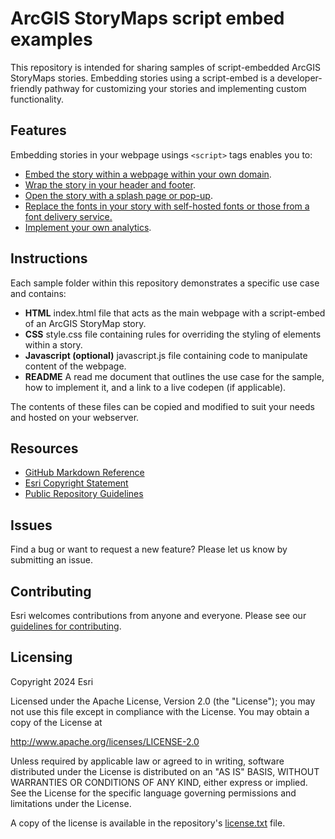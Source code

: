 # ArcGIS StoryMaps script embed examples

This repository is intended for sharing samples of script-embedded ArcGIS StoryMaps stories. Embedding stories using a script-embed is a developer-friendly pathway for customizing your stories and implementing custom functionality.

## Features

Embedding stories in your webpage usings `<script>` tags enables you to:
- [Embed the story within a webpage within your own domain](https://github.com/WarrenDz/storymaps-script-embed-examples/blob/master/getting-started).
- [Wrap the story in your header and footer](https://github.com/WarrenDz/storymaps-script-embed-examples/blob/master/header-footer).
- [Open the story with a splash page or pop-up](https://github.com/WarrenDz/storymaps-script-embed-examples/blob/master/splash-page).
- [Replace the fonts in your story with self-hosted fonts or those from a font delivery service.](https://github.com/WarrenDz/storymaps-script-embed-examples/blob/master/font-replacement)
- [Implement your own analytics](https://github.com/WarrenDz/storymaps-script-embed-examples-examples/blob/master/analytics).

## Instructions

Each sample folder within this repository demonstrates a specific use case and contains:
- **HTML** index.html file that acts as the main webpage with a script-embed of an ArcGIS StoryMap story.
- **CSS**  style.css file containing rules for overriding the styling of elements within a story.
- **Javascript (optional)** javascript.js file containing code to manipulate content of the webpage.
- **README** A read me document that outlines the use case for the sample, how to implement it, and a link to a live codepen (if applicable).

The contents of these files can be copied and modified to suit your needs and hosted on your webserver.

## Resources

- [GitHub Markdown Reference](https://docs.github.com/en/get-started/writing-on-github/getting-started-with-writing-and-formatting-on-github/basic-writing-and-formatting-syntax)
- [Esri Copyright Statement](https://github-admin.esri.com/doc/copyright.txt)
- [Public Repository Guidelines](https://github-admin.esri.com/doc/public-repository-requirements-and-guidelines.html)

## Issues

Find a bug or want to request a new feature?  Please let us know by submitting an issue.

## Contributing

Esri welcomes contributions from anyone and everyone. Please see our [guidelines for contributing](https://github.com/esri/contributing).

## Licensing

Copyright 2024 Esri

Licensed under the Apache License, Version 2.0 (the "License");
you may not use this file except in compliance with the License.
You may obtain a copy of the License at

   http://www.apache.org/licenses/LICENSE-2.0

Unless required by applicable law or agreed to in writing, software
distributed under the License is distributed on an "AS IS" BASIS,
WITHOUT WARRANTIES OR CONDITIONS OF ANY KIND, either express or implied.
See the License for the specific language governing permissions and
limitations under the License.

A copy of the license is available in the repository's [license.txt](./LICENSE) file.
